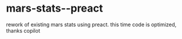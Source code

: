 # mars-stats--preact
rework of existing mars stats using preact. this time code is optimized, thanks copilot
